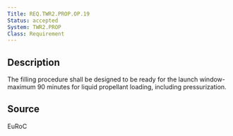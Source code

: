 ```yaml
---
Title: REQ.TWR2.PROP.OP.19
Status: accepted
System: TWR2.PROP
Class: Requirement
---
```


## Description

The filling procedure shall be designed to be ready for the launch window- maximum 90 minutes for liquid propellant loading, including pressurization. 

## Source

EuRoC
